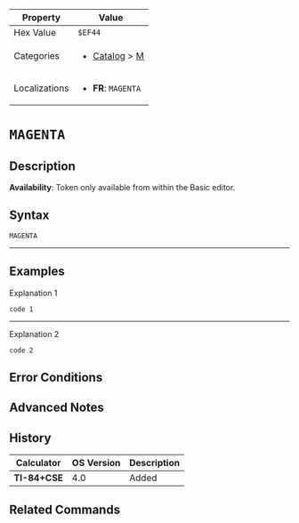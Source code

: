 | Property      | Value |
|---------------|-------|
| Hex Value     | `$EF44`|
| Categories    | <ul><li>[Catalog](<../categories/Catalog.md>) > [M](<../categories/Catalog.md#M>)</li></ul> |
| Localizations | <ul><li><b>FR</b>: `MAGENTA`</li></ul> |

# `MAGENTA`

## Description



<b>Availability</b>: Token only available from within the Basic editor.

## Syntax
`MAGENTA`

<hr>

## Examples

Explanation 1
```ti-basic
code 1
```
---
Explanation 2
```ti-basic
code 2
```

## Error Conditions


## Advanced Notes


## History
| Calculator | OS Version | Description |
|------------|------------|-------------|
| <b>TI-84+CSE</b> | 4.0 | Added

## Related Commands

    
